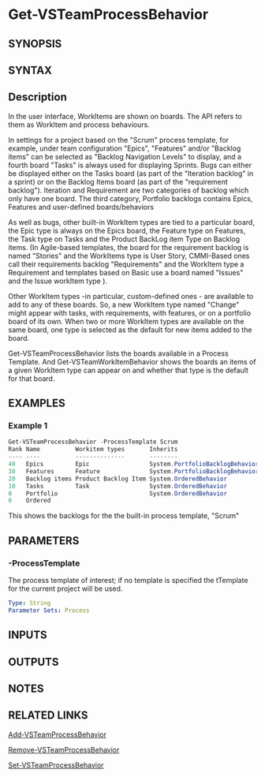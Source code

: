 <!-- #include "./common/header.md" -->

# Get-VSTeamProcessBehavior

## SYNOPSIS

<!-- #include "./synopsis/Get-VSTeamProcessBehavior.md" -->

## SYNTAX

## Description

In the user interface, WorkItems are shown on boards. The API refers to them as WorkItem and process behaviours.

In settings for a project based on the "Scrum" process template, for example, under team configuration "Epics", "Features" and/or "Backlog items" can be selected as "Backlog Navigation Levels" to display, and a fourth board "Tasks" is always used for displaying Sprints.  Bugs can either be displayed either on the Tasks board (as part of the "Iteration backlog" in a sprint) or on the Backlog Items board (as part of the "requirement backlog"). Iteration and Requirement are two categories of backlog which only have one board. The third category, Portfolio backlogs contains Epics, Features and user-defined boards/behaviors

As well as bugs, other built-in WorkItem types are tied to a particular board, the Epic type is always on the Epics board, the Feature type on Features, the Task type on Tasks and the Product BackLog item Type on Backlog items. (In Agile-based templates, the board for the requirement backlog is named "Stories" and the WorkItems type is User Story, CMMI-Based ones call their requirements backlog "Requirements" and the WorkItem type a Requirement and templates based on Basic use a board named "Issues" and the Issue workItem type ).

Other WorkItem types -in particular, custom-defined ones - are available to add to any of these boards. So, a new WorkItem type named "Change" might appear with tasks, with requirements, with features, or on a portfolio board of its own. When two or more WorkItem types are available on the same board, one type is selected as the default for new items added to the board.

Get-VSTeamProcessBehavior lists the boards available in a Process Template. And Get-VSTeamWorkItemBehavior shows the boards an items of a given WorkItem type can appear on and whether that type is the default for that board.

## EXAMPLES

### Example 1

```powershell
Get-VSTeamProcessBehavior -ProcessTemplate Scrum
Rank Name          Workitem types       Inherits                        color  Description
---- ----          --------------       --------                        -----  -----------
40   Epics         Epic                 System.PortfolioBacklogBehavior FF7B00 Epic level ...
30   Features      Feature              System.PortfolioBacklogBehavior 773B93 Feature level...
20   Backlog items Product Backlog Item System.OrderedBehavior          009CCC Requirement level...
10   Tasks         Task                 System.OrderedBehavior          F2CB1D Task level ...
0    Portfolio                          System.OrderedBehavior                 Portfolio ...
0    Ordered                                                                   Enables work items...
```

This shows the backlogs for the the built-in process template, "Scrum"

## PARAMETERS

### -ProcessTemplate

The process template of interest; if no template is specified the tTemplate for the current project will be used.

```yaml
Type: String
Parameter Sets: Process
```

## INPUTS

## OUTPUTS

## NOTES

## RELATED LINKS

[Add-VSTeamProcessBehavior](Add-VSTeamProcessBehavior.md)

[Remove-VSTeamProcessBehavior](Remove-VSTeamProcessBehavior.md)

[Set-VSTeamProcessBehavior](Set-VSTeamProcessBehavior.md)